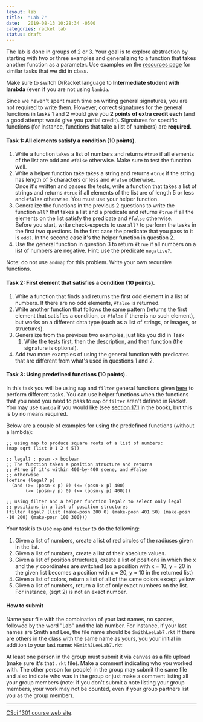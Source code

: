 ```yaml
---
layout: lab
title:  "Lab 7"
date:   2019-08-13 10:28:34 -0500
categories: racket lab
status: draft
---
```


The lab is done in groups of 2 or 3.
Your goal is to explore abstraction by starting with two or three
examples and generalizing to a function that takes another function as a
parameter. Use examples on the [resources page](../resources.html) for
similar tasks that we did in class.

Make sure to switch DrRacket language to **Intermediate student with
lambda** (even if you are not using `lambda`.

Since we haven\'t spent much time on writing general signatures, you are
not required to write them. However, correct signatures for the general
functions in tasks 1 and 2 would give you **2 points of extra credit
each** (and a good attempt would give you partial credit).
Signatures for specific functions (for instance, functions that take a
list of numbers) are **required**.

#### Task 1: All elements satisfy a condition (10 points).

1.  Write a function takes a list of numbers and returns `#true` if all
    elements of the list are odd and `#false` otherwise. Make sure to
    test the function well.
2.  Write a helper function take takes a string and returns `#true` if
    the string has length of 5 characters or less and `#false`
    otherwise.\
    Once it\'s written and passes the tests, write a function that takes
    a list of strings and returns `#true` if all elements of the list
    are of length 5 or less and `#false` otherwise. You must use your
    helper function.
3.  Generalize the functions in the previous 2 questions to write the
    function `all?` that takes a list and a predicate and returns
    `#true` if all the elements on the list satisfy the predicate and
    `#false` otherwise.\
    Before you start, write check-expects to use `all?` to perform the
    tasks in the first two questions. In the first case the predicate
    that you pass to it is `odd?`. In the second case it\'s the helper
    function in question 2.
4.  Use the general function in question 3 to return `#true` if all
    numbers on a list of numbers are negative. Hint: use the predicate
    `negative?`.

Note: do not use `andmap` for this problem. Write your own recursive
functions.

#### Task 2: First element that satisfies a condition (10 points).

1.  Write a function that finds and returns the first odd element in a
    list of numbers. If there are no odd elements, `#false` is returned.
2.  Write another function that follows the same pattern (returns the
    first element that satisfies a condition, or `#false` if there is no
    such element), but works on a different data type (such as a list of
    strings, or images, or structures).
3.  Generalize from the previous two examples, just like you did in Task
    1. Write the tests first, then the description, and then function
    (the signature is optional).
4.  Add two more examples of using the general function with predicates
    that are different from what\'s used in questions 1 and 2.

#### Task 3: Using predefined functions (10 points).

In this task you will be using `map` and `filter` general functions
given
[here](https://htdp.org/2019-02-24/part_three.html#%28part._ch~3a3use%29)
to perform different tasks. You can use helper functions when the
functions that you need you need to pass to `map` or `filter` aren\'t
defined in Racket. You may use `lambda` if you would like (see [section
17.1](https://htdp.org/2019-02-24/part_three.html#%28part._sec~3aint-lambda%29)
in the book), but this is by no means required.

Below are a couple of examples for using the predefined functions
(without a lambda):

    ;; using map to produce square roots of a list of numbers:
    (map sqrt (list 0 1 2 4 5))

    ;; legal? : posn -> boolean
    ;; The function takes a position structure and returns
    ;; #true if it's within 400-by-400 scene, and #false
    ;; otherwise
    (define (legal? p)
      (and (>= (posn-x p) 0) (<= (posn-x p) 400)
           (>= (posn-y p) 0) (<= (posn-y p) 400)))

    ;; using filter and a helper function legal? to select only legal
    ;; positions in a list of position structures
    (filter legal? (list (make-posn 200 0) (make-posn 401 50) (make-posn -10 200) (make-posn 100 300)))

Your task is to use `map` and `filter` to do the following:

1.  Given a list of numbers, create a list of red circles of the
    radiuses given in the list.
2.  Given a list of numbers, create a list of their absolute values.
3.  Given a list of position structures, create a list of positions in
    which the x and the y coordinates are switched (so a position with x
    = 10, y = 20 in the given list becomes a position with x = 20, y =
    10 in the returned list)
4.  Given a list of colors, return a list of all of the same colors
    except yellow.
5.  Given a list of numbers, return a list of only exact numbers on the
    list. For instance, (sqrt 2) is not an exact number.

#### How to submit

Name your file with the combination of your last names, no spaces,
followed by the word \"Lab\" and the lab number. For instance, if your
last names are Smith and Lee, the file name should be `SmithLeeLab7.rkt`
If there are others in the class with the same name as yours, you your
initial in addition to your last name: `MSmithJLeeLab7.rkt`

At least one person in the group must submit it via canvas as a file
upload (make sure it\'s that `.rkt` file). Make a comment indicating who
you worked with. The other person (or people) in the group may submit
the same file and also indicate who was in the group or just make a
comment listing all your group members (note: if you don\'t submit a
note listing your group members, your work may not be counted, even if
your group partners list you as the group member).

------------------------------------------------------------------------

[CSci 1301 course web site](../index.html).
